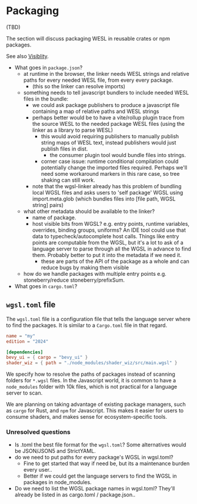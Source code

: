 # Packaging

(TBD)

The section will discuss packaging WESL in reusable crates or npm packages.

See also [Visiblity](Visibility.md).


* What goes in `package.json`?
  * at runtime in the browser, the linker needs
    WESL strings and relative paths for every needed WESL file, from every every package.
    * (this so the linker can resolve imports)
  * something needs to tell javascript bundlers to include needed WESL files in the bundle:
    * we could ask package publishers to produce a javascript file containing a map of relative paths and WESL strings
    * perhaps better would be to have a vite/rollup plugin trace from the source WESL to the needed package WESL files (using the linker as a library to parse WESL)
      * this would avoid requiring publishers to manually publish string maps of WESL text, 
        instead publishers would just publish files in dist. 
        * the consumer plugin tool would bundle files into strings.
      * corner case issue: runtime conditional compilation could potentially change the imported
        files required. Perhaps we'll need some workaround markers in this rare case, so tree shaking can still work.
    * note that the wgsl-linker already has this problem of bundling local WGSL files
      and asks users to 'self package' WGSL using import.meta.glob
      (which bundles files into [file path, WGSL string] pairs)
  * what other metadata should be available to the linker?
    * name of package.
    * host visible bits from WGSL? e.g. entry points, runtime variables, overrides, binding groups, uniforms?
      An IDE tool could use that data to typecheck/autocomplete host calls.
      Things like entry points are computable from the WGSL,
      but it's a lot to ask of a language server to parse through all the WGSL in advance to find them.
      Probably better to put it into the metadata if we need it.
      * these are parts of the API of the package as a whole and can reduce bugs by making them visible
  * how do we handle packages with multiple entry points e.g. stoneberry/reduce stoneberry/prefixSum.
* What goes in `cargo.toml`? 

## `wgsl.toml` file

The `wgsl.toml` file is a configuration file that tells the language server where to find the packages. It is similar to a `Cargo.toml` file in that regard.

```toml
name = "my"
edition = "2024"

[dependencies]
bevy_ui = { cargo = "bevy_ui" }
shader_wiz = { path = "./node_modules/shader_wiz/src/main.wgsl" }
```

We specify how to resolve the paths of packages instead of scanning folders for `*.wgsl` files.
In the Javascript world, it is common to have a `node_modules` folder with 10k files, which is not practical for a language server to scan.

We are planning on taking advantage of existing package managers, such as `cargo` for Rust, and `npm` for Javascript. This makes it easier for users to consume shaders, and makes sense for ecosystem-specific tools.

### Unresolved questions

* Is .toml the best file format for the `wgsl.toml`? Some alternatives would be JSON/JSON5 and StrictYAML.
* do we need to put paths for every package's WGSL in wgsl.toml?
  * Fine to get started that way if need be, but its a maintenance burden every user..
  * Better if we could get the language servers to find the WGSL in packages in node_modules.
* Do we need to list the WGSL package names in wgsl.toml?
  They'll already be listed in as cargo.toml / package.json..
